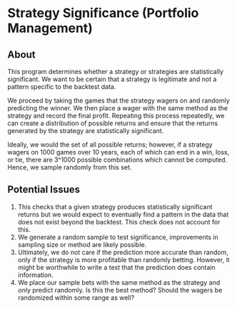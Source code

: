 # Strategy Significance (Portfolio Management)

## About
This program determines whether a strategy or strategies are statistically
significant. We want to be certain that a strategy is legitimate and not
a pattern specific to the backtest data.

We proceed by taking the games that the strategy wagers on and randomly
predicting the winner. We then place a wager with the same method as the
strategy and record the final profit. Repeating this process repeatedly,
we can create a distribution of possible returns and ensure that the returns
generated by the strategy are statistically significant.

Ideally, we would the set of all possible returns; however, if a strategy
wagers on 1000 games over 10 years, each of which can end in a win, loss, or
tie, there are 3^1000 possible combinations which cannot be computed. Hence,
we sample randomly from this set.

## Potential Issues
 1. This checks that a given strategy produces statistically significant returns
 but we would expect to eventually find a pattern in the data that does not
 exist beyond the backtest. This check does not account for this.
 2. We generate a random sample to test significance, improvements in sampling
 size or method are likely possible.
 3. Ultimately, we do not care if the prediction more accurate than random, only
 if the strategy is more profitable than randomly betting. However, it might
 be worthwhile to write a test that the prediction does contain information.
 4. We place our sample bets with the same method as the strategy and only
 predict randomly. Is this the best method? Should the wagers be randomized
 within some range as well?
